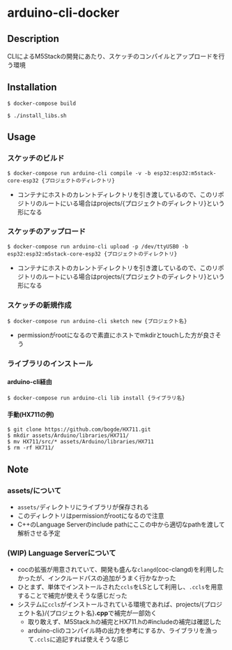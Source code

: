 # arduino-cli-docker

## Description

CLIによるM5Stackの開発にあたり、スケッチのコンパイルとアップロードを行う環境

## Installation

```
$ docker-compose build
```

```
$ ./install_libs.sh
```

## Usage

### スケッチのビルド

```
$ docker-compose run arduino-cli compile -v -b esp32:esp32:m5stack-core-esp32 {プロジェクトのディレクトリ}
```

- コンテナにホストのカレントディレクトリを引き渡しているので、このリポジトリのルートにいる場合はprojects/{プロジェクトのディレクトリ}という形になる

### スケッチのアップロード

```
$ docker-compose run arduino-cli upload -p /dev/ttyUSB0 -b esp32:esp32:m5stack-core-esp32 {プロジェクトのディレクトリ}
```

- コンテナにホストのカレントディレクトリを引き渡しているので、このリポジトリのルートにいる場合はprojects/{プロジェクトのディレクトリ}という形になる

### スケッチの新規作成

```
$ docker-compose run arduino-cli sketch new {プロジェクト名}
```

- permissionがrootになるので素直にホストでmkdirとtouchした方が良さそう

### ライブラリのインストール

#### arduino-cli経由

```
$ docker-compose run arduino-cli lib install {ライブラリ名}
```

#### 手動(HX711の例)

```
$ git clone https://github.com/bogde/HX711.git
$ mkdir assets/Arduino/libraries/HX711/
$ mv HX711/src/* assets/Arduino/libraries/HX711
$ rm -rf HX711/
```

## Note

### assets/について

- `assets/`ディレクトリにライブラリが保存される
- このディレクトリはpermissionがrootになるので注意
- C++のLanguage Serverのinclude pathにここの中から適切なpathを渡して解析させる予定

### (WIP) Language Serverについて

- cocの拡張が用意されていて、開発も盛んな`clangd`(coc-clangd)を利用したかったが、インクルードパスの追加がうまく行かなかった
- ひとまず、単体でインストールされた`ccls`をLSとして利用し、`.ccls`を用意することで補完が使えそうな感じだった
- システムに`ccls`がインストールされている環境であれば、projects/{プロジェクト名}/{プロジェクト名}**.cpp**で補完が一部効く
  - 取り敢えず、M5Stack.hの補完とHX711.hの#includeの補完は確認した
  - arduino-cliのコンパイル時の出力を参考にするか、ライブラリを漁って`.ccls`に追記すれば使えそうな感じ
